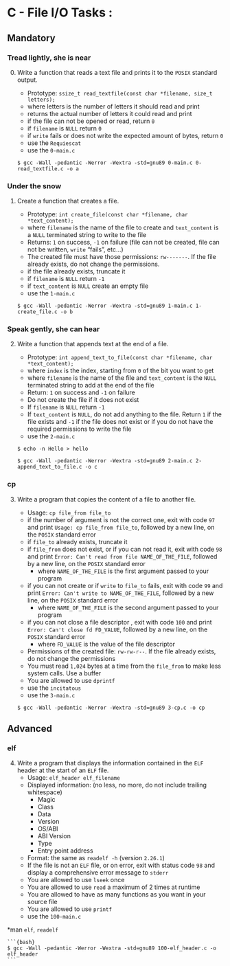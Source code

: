 # C - File I/O Tasks :

 
 
 

## Mandatory






### Tread lightly, she is near

0. Write a function that reads a text file and prints it to the `POSIX` standard output.
    - Prototype: `ssize_t read_textfile(const char *filename, size_t letters);`
    - where letters is the number of letters it should read and print
    - returns the actual number of letters it could read and print
    - if the file can not be opened or read, return `0`
    - if `filename` is `NULL` return `0`
    - if `write` fails or does not write the expected amount of bytes, return `0`
    - use the `Requiescat`
    - use the `0-main.c`
      
	```{bash}
	$ gcc -Wall -pedantic -Werror -Wextra -std=gnu89 0-main.c 0-read_textfile.c -o a
	```


### Under the snow

1. Create a function that creates a file.
    - Prototype: `int create_file(const char *filename, char *text_content);`
    - where `filename` is the name of the file to create and `text_content` is a `NULL` terminated string to write to the file
    - Returns: `1` on success, `-1` on failure (file can not be created, file can not be written, `write` “fails”, etc…)
    - The created file must have those permissions: `rw-------`. If the file already exists, do not change the permissions.
    - if the file already exists, truncate it
    - if `filename` is `NULL` return `-1`
    - if `text_content` is `NULL` create an empty file
    - use the `1-main.c`
      
	```{bash}
	$ gcc -Wall -pedantic -Werror -Wextra -std=gnu89 1-main.c 1-create_file.c -o b
	```


### Speak gently, she can hear

2. Write a function that appends text at the end of a file.
    - Prototype: `int append_text_to_file(const char *filename, char *text_content);`
    - where `index` is the index, starting from `0` of the bit you want to get
    - where `filename` is the name of the file and `text_content` is the `NULL` terminated string to add at the end of the file
    - Return: `1` on success and `-1` on failure
    - Do not create the file if it does not exist
    - If `filename` is `NULL` return `-1`
    - If `text_content` is `NULL`, do not add anything to the file. Return `1` if the file exists and `-1` if the file does not exist or if you do not have the required permissions to write the file
    - use the `2-main.c`
      
	```{bash}
	$ echo -n Hello > hello 
	```
	```{bash}
	$ gcc -Wall -pedantic -Werror -Wextra -std=gnu89 2-main.c 2-append_text_to_file.c -o c
	```


### cp

3. Write a program that copies the content of a file to another file.
    - Usage: `cp file_from file_to`
    - if the number of argument is not the correct one, exit with code `97` and print `Usage: cp file_from file_to`, followed by a new line, on the `POSIX` standard error
    - if `file_to` already exists, truncate it
    - if `file_from` does not exist, or if you can not read it, exit with code `98` and print `Error: Can't read from file NAME_OF_THE_FILE`, followed by a new line, on the `POSIX` standard error
        * where `NAME_OF_THE_FILE` is the first argument passed to your program
    - if you can not create or if `write` to `file_to` fails, exit with code `99` and print `Error: Can't write to NAME_OF_THE_FILE`, followed by a new line, on the `POSIX` standard error
        * where `NAME_OF_THE_FILE` is the second argument passed to your program
    - if you can not close a file descriptor , exit with code `100` and print `Error: Can't close fd FD_VALUE`, followed by a new line, on the `POSIX` standard error
        * where `FD_VALUE` is the value of the file descriptor
    - Permissions of the created file: `rw-rw-r--`. If the file already exists, do not change the permissions
    - You must read `1,024` bytes at a time from the `file_from` to make less system calls. Use a buffer
    - You are allowed to use `dprintf`
    - use the `incitatous`
    - use the `3-main.c`
      
	```{bash}
	$ gcc -Wall -pedantic -Werror -Wextra -std=gnu89 3-cp.c -o cp
	```





## Advanced





###  elf
4. Write a program that displays the information contained in the `ELF` header at the start of an `ELF` file.
    - Usage: `elf_header elf_filename`
    - Displayed information: (no less, no more, do not include trailing whitespace)
        * Magic
        * Class
        * Data
        * Version
        * OS/ABI
        * ABI Version
        * Type
        * Entry point address
    - Format: the same as `readelf -h` (version `2.26.1`)
    - If the file is not an `ELF` file, or on error, exit with status code `98` and display a comprehensive error message to `stderr`
    - You are allowed to use `lseek` once
    - You are allowed to use `read` a maximum of 2 times at runtime
    - You are allowed to have as many functions as you want in your source file
    - You are allowed to use `printf`
    - use the `100-main.c`

*man `elf`, `readelf`

	```{bash}
	$ gcc -Wall -pedantic -Werror -Wextra -std=gnu89 100-elf_header.c -o elf_header
	```